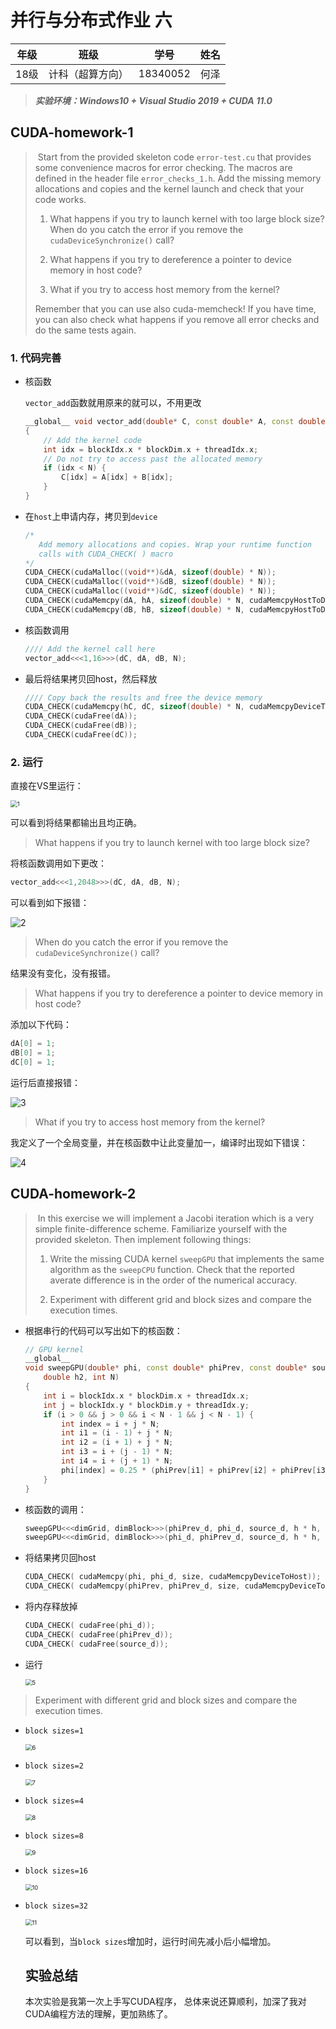 # 并行与分布式作业    六

| 年级 |       班级       |   学号   | 姓名 |
| :--: | :--------------: | :------: | :--: |
| 18级 | 计科（超算方向） | 18340052 | 何泽 |

> ***实验环境：Windows10 + Visual Studio 2019 + CUDA 11.0***

## CUDA-homework-1

> ​		Start from the provided skeleton code `error-test.cu` that provides some convenience macros for error checking. The macros are defined in the header file `error_checks_1.h`. Add the missing memory allocations and copies and the kernel launch and check that your code works. 
>
> 1. What happens if you try to launch kernel with too large block size? When do you catch the error if you remove the `cudaDeviceSynchronize()` call? 
>
> 2. What happens if you try to dereference a pointer to device memory in host code? 
>
> 3.  What if you try to access host memory from the kernel? 
>
>    Remember that you can use also cuda-memcheck! If you have time, you can also check what happens if you remove all error checks and do the same tests again.

### 1. 代码完善

- 核函数

  `vector_add`函数就用原来的就可以，不用更改

  ```c++
  __global__ void vector_add(double* C, const double* A, const double* B, int N)
  {
      // Add the kernel code
      int idx = blockIdx.x * blockDim.x + threadIdx.x;
      // Do not try to access past the allocated memory
      if (idx < N) {
          C[idx] = A[idx] + B[idx];
      }
  }
  ```

- 在`host`上申请内存，拷贝到`device`

  ```c++
  /*
     Add memory allocations and copies. Wrap your runtime function
     calls with CUDA_CHECK( ) macro
  */
  CUDA_CHECK(cudaMalloc((void**)&dA, sizeof(double) * N));
  CUDA_CHECK(cudaMalloc((void**)&dB, sizeof(double) * N));
  CUDA_CHECK(cudaMalloc((void**)&dC, sizeof(double) * N));
  CUDA_CHECK(cudaMemcpy(dA, hA, sizeof(double) * N, cudaMemcpyHostToDevice));
  CUDA_CHECK(cudaMemcpy(dB, hB, sizeof(double) * N, cudaMemcpyHostToDevice));
  ```

- 核函数调用

  ```c++
  //// Add the kernel call here
  vector_add<<<1,16>>>(dC, dA, dB, N);
  ```

- 最后将结果拷贝回host，然后释放

  ```c++
  //// Copy back the results and free the device memory
  CUDA_CHECK(cudaMemcpy(hC, dC, sizeof(double) * N, cudaMemcpyDeviceToHost));
  CUDA_CHECK(cudaFree(dA));
  CUDA_CHECK(cudaFree(dB));
  CUDA_CHECK(cudaFree(dC));
  ```

### 2. 运行

直接在VS里运行：

<img src="C:\Users\03031\iCloudDrive\大二下\并行与分布式\作业\作业6\1.PNG" alt="1" style="zoom:67%;" />

可以看到将结果都输出且均正确。

> What happens if you try to launch kernel with too large block size?

将核函数调用如下更改：

```c++
vector_add<<<1,2048>>>(dC, dA, dB, N);
```

可以看到如下报错：

![2](C:\Users\03031\iCloudDrive\大二下\并行与分布式\作业\作业6\2.PNG)

> When do you catch the error if you remove the `cudaDeviceSynchronize()` call? 

结果没有变化，没有报错。

> What happens if you try to dereference a pointer to device memory in host code? 

添加以下代码：

```c++
dA[0] = 1;
dB[0] = 1;
dC[0] = 1;
```

运行后直接报错：

![3](C:\Users\03031\iCloudDrive\大二下\并行与分布式\作业\作业6\3.PNG)

> What if you try to access host memory from the kernel? 

我定义了一个全局变量，并在核函数中让此变量加一，编译时出现如下错误：

![4](C:\Users\03031\iCloudDrive\大二下\并行与分布式\作业\作业6\4.PNG)

## CUDA-homework-2

> ​		In this exercise we will implement a Jacobi iteration which is a very simple finite-difference scheme. Familiarize yourself with the provided skeleton. Then implement following things: 
>
> 1. Write the missing CUDA kernel `sweepGPU` that implements the same algorithm as the `sweepCPU` function. Check that the reported averate difference is in the order of the numerical accuracy. 
>
> 2. Experiment with different grid and block sizes and compare the execution times.

- 根据串行的代码可以写出如下的核函数：

  ```c++
  // GPU kernel
  __global__
  void sweepGPU(double* phi, const double* phiPrev, const double* source,
      double h2, int N)
  {
      int i = blockIdx.x * blockDim.x + threadIdx.x;
      int j = blockIdx.y * blockDim.y + threadIdx.y;
      if (i > 0 && j > 0 && i < N - 1 && j < N - 1) {
          int index = i + j * N;
          int i1 = (i - 1) + j * N;
          int i2 = (i + 1) + j * N;
          int i3 = i + (j - 1) * N;
          int i4 = i + (j + 1) * N;
          phi[index] = 0.25 * (phiPrev[i1] + phiPrev[i2] + phiPrev[i3] + phiPrev[i4] - h2 * source[index]);
      }
  }
  ```

- 核函数的调用：

  ```c++
  sweepGPU<<<dimGrid, dimBlock>>>(phiPrev_d, phi_d, source_d, h * h, N);
  sweepGPU<<<dimGrid, dimBlock>>>(phi_d, phiPrev_d, source_d, h * h, N);
  ```

- 将结果拷贝回host

  ```c++
  CUDA_CHECK( cudaMemcpy(phi, phi_d, size, cudaMemcpyDeviceToHost));
  CUDA_CHECK( cudaMemcpy(phiPrev, phiPrev_d, size, cudaMemcpyDeviceToHost));
  ```

- 将内存释放掉

  ```c++
  CUDA_CHECK( cudaFree(phi_d));
  CUDA_CHECK( cudaFree(phiPrev_d));
  CUDA_CHECK( cudaFree(source_d));
  ```

- 运行

  <img src="C:\Users\03031\iCloudDrive\大二下\并行与分布式\作业\作业6\5.PNG" alt="5" style="zoom:67%;" />

> Experiment with different grid and block sizes and compare the execution times.

- `block sizes=1`

  <img src="C:\Users\03031\iCloudDrive\大二下\并行与分布式\作业\作业6\6.PNG" alt="6" style="zoom:67%;" />

- `block sizes=2`

  <img src="C:\Users\03031\iCloudDrive\大二下\并行与分布式\作业\作业6\7.PNG" alt="7" style="zoom:67%;" />

- `block sizes=4`

   <img src="C:\Users\03031\iCloudDrive\大二下\并行与分布式\作业\作业6\8.PNG" alt="8" style="zoom:67%;" />

- `block sizes=8`

  <img src="C:\Users\03031\iCloudDrive\大二下\并行与分布式\作业\作业6\9.PNG" alt="9" style="zoom:67%;" />

- `block sizes=16`

  <img src="C:\Users\03031\iCloudDrive\大二下\并行与分布式\作业\作业6\10.PNG" alt="10" style="zoom:67%;" />

- `block sizes=32`

  <img src="C:\Users\03031\iCloudDrive\大二下\并行与分布式\作业\作业6\11.PNG" alt="11" style="zoom:67%;" />

  可以看到，当`block sizes`增加时，运行时间先减小后小幅增加。

  ## 实验总结

  本次实验是我第一次上手写CUDA程序， 总体来说还算顺利，加深了我对CUDA编程方法的理解，更加熟练了。










